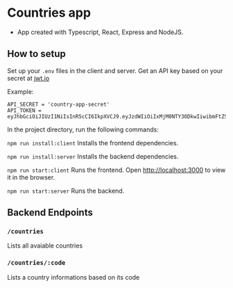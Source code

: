 # Countries app
- App created with Typescript, React, Express and NodeJS.

## How to setup
Set up your `.env` files in the client and server. Get an API key based on your secret at [jwt.io](https://jwt.io/)

Example:
```
API_SECRET = 'country-app-secret'
API_TOKEN = eyJhbGciOiJIUzI1NiIsInR5cCI6IkpXVCJ9.eyJzdWIiOiIxMjM0NTY3ODkwIiwibmFtZSI6IkpvaG4gRG9lIiwiaWF0IjoxNTE2MjM5MDIyfQ.Y0gfdzfGhHegCSxoEjM67tPkFrnsnpUKpLz6WpTqs6E
```

In the project directory, run the following commands:

`npm run install:client`
Installs the frontend dependencies.

`npm run install:server`
Installs the backend dependencies.

`npm run start:client`
Runs the frontend.
Open [http://localhost:3000](http://localhost:3000) to view it in the browser.

`npm run start:server`
Runs the backend.

## Backend Endpoints
### `/countries`
Lists all avaiable countries

### `/countries/:code`
Lists a country informations based on its code
